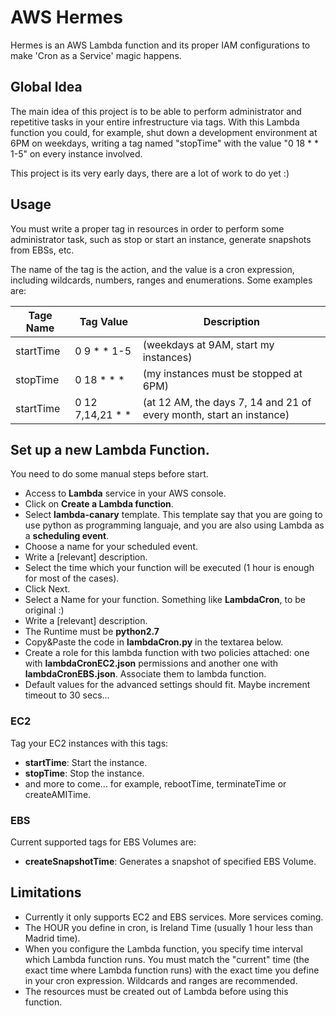 # AWS Hermes

Hermes is an AWS Lambda function and its proper IAM configurations to make 'Cron as a Service' magic happens.

## Global Idea

The main idea of this project is to be able to perform administrator and repetitive tasks in your entire infrestructure via tags. With this Lambda function you could, for example, shut down a development environment at 6PM on weekdays, writing a tag named "stopTime" with the value "0 18 * * 1-5" on every instance involved.

This project is its very early days, there are a lot of work to do yet :)

## Usage

You must write a proper tag in resources in order to perform some administrator task, such as stop or start an instance, generate snapshots from EBSs, etc.

The name of the tag is the action, and the value is a cron expression, including wildcards, numbers, ranges and enumerations. Some examples are:

Tage Name | Tag Value | Description
---- | ---- | ---
startTime | 0 9 * * 1-5 | (weekdays at 9AM, start my instances)
stopTime | 0 18 * * * |  (my instances must be stopped at 6PM)
startTime | 0 12 7,14,21 * * | (at 12 AM, the days 7, 14 and 21 of every month, start an instance)

## Set up a new Lambda Function.

You need to do some manual steps before start.

- Access to **Lambda** service in your AWS console.
- Click on **Create a Lambda function**.
- Select **lambda-canary** template. This template say that you are going to use python as programming languaje, and you are also using Lambda as a **scheduling event**.
- Choose a name for your scheduled event.
- Write a [relevant] description.
- Select the time which your function will be executed (1 hour is enough for most of the cases).
- Click Next.
- Select a Name for your function. Something like **LambdaCron**, to be original :)
- Write a [relevant] description.
- The Runtime must be **python2.7**
- Copy&Paste the code in **lambdaCron.py** in the textarea below.
- Create a role for this lambda function with two policies attached: one with **lambdaCronEC2.json** permissions and another one with **lambdaCronEBS.json**. Associate them to lambda function.
- Default values for the advanced settings should fit. Maybe increment timeout to 30 secs...

### EC2

Tag your EC2 instances with this tags:

- **startTime**: Start the instance.
- **stopTime**: Stop the instance.
- and more to come... for example, rebootTime, terminateTime or createAMITime.

### EBS

Current supported tags for EBS Volumes are:

- **createSnapshotTime**: Generates a snapshot of specified EBS Volume.

## Limitations

- Currently it only supports EC2 and EBS services. More services coming.
- The HOUR you define in cron, is Ireland Time (usually 1 hour less than Madrid time).
- When you configure the Lambda function, you specify time interval which Lambda function runs. You must match the "current" time (the exact time where Lambda function runs) with the exact time you define in your cron expression. Wildcards and ranges are recommended.
- The resources must be created out of Lambda before using this function.
